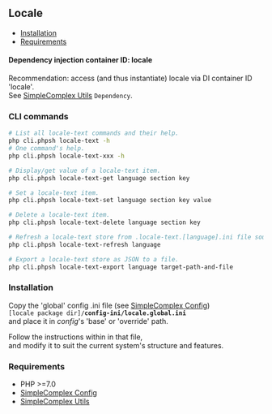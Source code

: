 ## Locale ##

- [Installation](#installation)
- [Requirements](#requirements)


#### Dependency injection container ID: locale ####

Recommendation: access (and thus instantiate) locale via DI container ID 'locale'.  
See [SimpleComplex Utils](https://github.com/simplecomplex/php-utils) ``` Dependency ```.

### CLI commands ###

```bash
# List all locale-text commands and their help.
php cli.phpsh locale-text -h
# One command's help.
php cli.phpsh locale-text-xxx -h

# Display/get value of a locale-text item.
php cli.phpsh locale-text-get language section key

# Set a locale-text item.
php cli.phpsh locale-text-set language section key value

# Delete a locale-text item.
php cli.phpsh locale-text-delete language section key

# Refresh a locale-text store from .locale-text.[language].ini file sources.
php cli.phpsh locale-text-refresh language

# Export a locale-text store as JSON to a file.
php cli.phpsh locale-text-export language target-path-and-file
```

### Installation ###

Copy the 'global' config .ini file (see [SimpleComplex Config](https://github.com/simplecomplex/php-config))  
```[locale package dir]/```**```config-ini/locale.global.ini```**  
and place it in _config_'s 'base' or 'override' path.

Follow the instructions within in that file,  
and modify it to suit the current system's structure and features.

### Requirements ###

- PHP >=7.0
- [SimpleComplex Config](https://github.com/simplecomplex/php-config)
- [SimpleComplex Utils](https://github.com/simplecomplex/php-utils)
